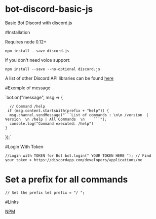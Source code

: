 # bot-discord-basic-js

Basic Bot Discord with discord.js

#Installation

Requires node 0.12+

`npm install --save discord.js`

If you don't need voice support:

`npm install --save --no-optional discord.js`

A list of other Discord API libraries can be found [here](https://discordapp.com/developers/docs/reference)

#Exemple of message

`bot.on("message", msg => {

      // Command /help
     if (msg.content.startsWith(prefix + "help")) {
      msg.channel.sendMessage("```List of commands : \n\n /version  | Version  \n /help | All Commands  \n    ```");
      console.log("Command executed: /help")
    }
});`

#Login With Token

`//Login with TOKEN for Bot
bot.login(" YOUR TOKEN HERE "); // Find your token > https://discordapp.com/developers/applications/me`

# Set a prefix for all commands

`// Set the prefix
let prefix = "/ ";`

#Links

[NPM](http://npmjs.com/package/discord.js)
